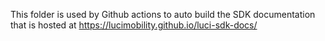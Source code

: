 This folder is used by Github actions to auto build the SDK documentation that is hosted at https://lucimobility.github.io/luci-sdk-docs/
